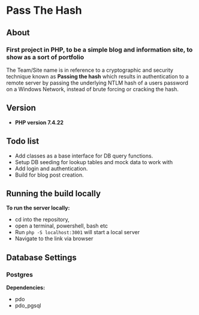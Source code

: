 # Pass The Hash

## About

### First project in PHP, to be a simple blog and information site, to show as a sort of portfolio

The Team/Site name is in reference to a cryptographic and security technique known as **Passing the hash** which results in authentication to a remote server by passing the underlying NTLM hash of a users password  on a Windows Network, instead of brute forcing or cracking the hash.  

## Version

- **PHP version 7.4.22**

## Todo list

- Add classes as a base interface for DB query functions.
- Setup DB seeding for lookup tables and mock data to work with
- Add login and authentication.
- Build for blog post creation.

## Running the build locally

**To run the server locally:**

- cd into the repository,
- open a terminal, powershell, bash etc
- Run ` php -S localhost:3001 ` will start a local server
- Navigate to the link via browser

## Database Settings

### Postgres

**Dependencies:**

- pdo
- pdo_pgsql
